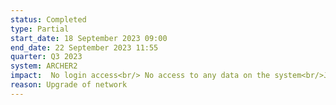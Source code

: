 ```yaml
---
status: Completed
type: Partial
start_date: 18 September 2023 09:00
end_date: 22 September 2023 11:55
quarter: Q3 2023
system: ARCHER2
impact:  No login access<br/> No access to any data on the system<br/>Jobs will continue to run, and queued jobs will be started as usual<br/>Serial QoS will not be available<br/> The SAFE will be available during the outage but there will be reduced functionality due to the unavailability of the connection to ARCHER2 such as resetting of passwords or new account creation.
reason: Upgrade of network
---
```




